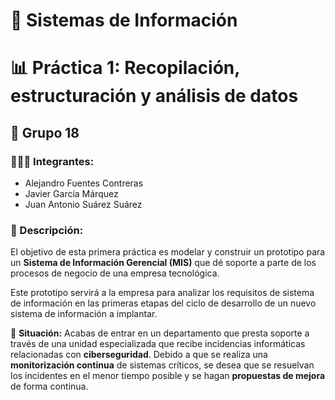 # 🚀 Sistemas de Información

# 📊 Práctica 1: Recopilación, estructuración y análisis de datos

## 👥 Grupo 18 

### 🧑‍🤝‍🧑 Integrantes:
- Alejandro Fuentes Contreras
- Javier García Márquez
- Juan Antonio Suárez Suárez

### 📄 Descripción:
El objetivo de esta primera práctica es modelar y construir un prototipo para un **Sistema de Información Gerencial (MIS)** que dé soporte a parte de los procesos de negocio de una empresa tecnológica.

Este prototipo servirá a la empresa para analizar los requisitos de sistema de información en las primeras etapas del ciclo de desarrollo de un nuevo sistema de información a implantar.

💼 **Situación:**
Acabas de entrar en un departamento que presta soporte a través de una unidad especializada que recibe incidencias informáticas relacionadas con **ciberseguridad**. Debido a que se realiza una **monitorización continua** de sistemas críticos, se desea que se resuelvan los incidentes en el menor tiempo posible y se hagan **propuestas de mejora** de forma continua.
